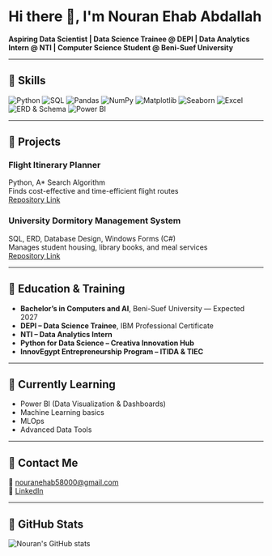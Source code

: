 # Hi there 👋, I'm Nouran Ehab Abdallah

**Aspiring Data Scientist | Data Science Trainee @ DEPI | Data Analytics Intern @ NTI | Computer Science Student @ Beni-Suef University**

---

## 🔹 Skills

![Python](https://img.shields.io/badge/Python-306998?style=for-the-badge&logo=python&logoColor=white)
![SQL](https://img.shields.io/badge/SQL-00758F?style=for-the-badge&logo=mysql&logoColor=white)
![Pandas](https://img.shields.io/badge/Pandas-150458?style=for-the-badge&logo=pandas&logoColor=white)
![NumPy](https://img.shields.io/badge/NumPy-013243?style=for-the-badge&logo=numpy&logoColor=white)
![Matplotlib](https://img.shields.io/badge/Matplotlib-11557C?style=for-the-badge&logo=matplotlib&logoColor=white)
![Seaborn](https://img.shields.io/badge/Seaborn-4C72B0?style=for-the-badge&logo=seaborn&logoColor=white)
![Excel](https://img.shields.io/badge/Excel-F25022?style=for-the-badge&logo=microsoftexcel&logoColor=white)
![ERD & Schema](https://img.shields.io/badge/Database-8A2BE2?style=for-the-badge)
![Power BI](https://img.shields.io/badge/Power%20BI-F2C811?style=for-the-badge&logo=powerbi&logoColor=black)

---

## 🔹 Projects

### Flight Itinerary Planner
Python, A* Search Algorithm  
Finds cost-effective and time-efficient flight routes  
[Repository Link](https://github.com/nouranehababdallah1/Flight-Itinerary-Planner)

### University Dormitory Management System
SQL, ERD, Database Design, Windows Forms (C#)  
Manages student housing, library books, and meal services  
[Repository Link](https://github.com/nouranehababdallah1/University-Dormitory-Management-System)

---

## 🔹 Education & Training

- **Bachelor’s in Computers and AI**, Beni-Suef University — Expected 2027  
- **DEPI – Data Science Trainee**, IBM Professional Certificate  
- **NTI – Data Analytics Intern**  
- **Python for Data Science – Creativa Innovation Hub**  
- **InnovEgypt Entrepreneurship Program – ITIDA & TIEC**

---

## 🔹 Currently Learning

- Power BI (Data Visualization & Dashboards)  
- Machine Learning basics  
- MLOps  
- Advanced Data Tools

---

## 🔹 Contact Me

📧 nouranehab58000@gmail.com  
🔗 [LinkedIn](https://www.linkedin.com/in/nouran-ehab/)

---

## 🔹 GitHub Stats

![Nouran's GitHub stats](https://github-readme-stats.vercel.app/api?username=nouranehababdallah1&show_icons=true&theme=radical)
